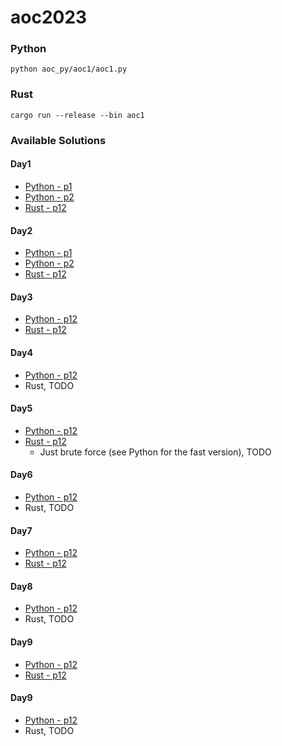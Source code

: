 # aoc2023

### Python
`python aoc_py/aoc1/aoc1.py`

### Rust
`cargo run --release --bin aoc1`

### Available Solutions
#### Day1
- [Python - p1](aoc_py/aoc1/aoc1.py)
- [Python - p2](aoc_py/aoc1/aoc12.py)
- [Rust - p12](src/bin/aoc1/main.rs)
#### Day2
- [Python - p1](aoc_py/aoc2/aoc2.py)
- [Python - p2](aoc_py/aoc2/aoc22.py)
- [Rust - p12](src/bin/aoc2/main.rs)
#### Day3
- [Python - p12](aoc_py/aoc3/aoc3.py)
- [Rust - p12](src/bin/aoc3/main.rs)
#### Day4
- [Python - p12](aoc_py/aoc4/aoc4.py)
- Rust, TODO
#### Day5
- [Python - p12](aoc_py/aoc5/aoc5.py)
- [Rust - p12](src/bin/aoc3/main.rs)
    - Just brute force (see Python for the fast version), TODO
#### Day6
- [Python - p12](aoc_py/aoc6/aoc6.py)
- Rust, TODO
#### Day7
- [Python - p12](aoc_py/aoc7/aoc7.py)
- [Rust - p12](src/bin/aoc7/main.rs)
#### Day8
- [Python - p12](aoc_py/aoc8/aoc8.py)
- Rust, TODO
#### Day9
- [Python - p12](aoc_py/aoc9/aoc9.py)
- [Rust - p12](src/bin/aoc9/main.rs)
#### Day9
- [Python - p12](aoc_py/aoc10/aoc10.py)
- Rust, TODO
